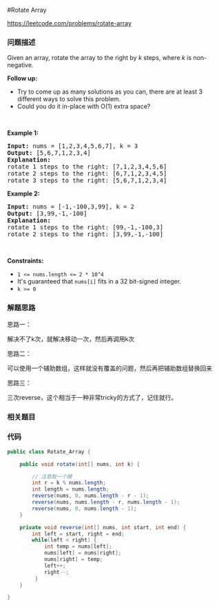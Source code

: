 #Rotate Array

https://leetcode.com/problems/rotate-array

### 问题描述

<p>Given an array, rotate the array to the right by <em>k</em> steps, where&nbsp;<em>k</em>&nbsp;is non-negative.</p>

<p><strong>Follow up:</strong></p>

<ul>
	<li>Try to come up as many solutions as you can, there are at least 3 different ways to solve this problem.</li>
	<li>Could you do it in-place with O(1) extra space?</li>
</ul>

<p>&nbsp;</p>
<p><strong>Example 1:</strong></p>

<pre>
<strong>Input:</strong> nums = [1,2,3,4,5,6,7], k = 3
<strong>Output:</strong> [5,6,7,1,2,3,4]
<strong>Explanation:</strong>
rotate 1 steps to the right: [7,1,2,3,4,5,6]
rotate 2 steps to the right: [6,7,1,2,3,4,5]
rotate 3 steps to the right: [5,6,7,1,2,3,4]
</pre>

<p><strong>Example 2:</strong></p>

<pre>
<strong>Input:</strong> nums = [-1,-100,3,99], k = 2
<strong>Output:</strong> [3,99,-1,-100]
<strong>Explanation:</strong> 
rotate 1 steps to the right: [99,-1,-100,3]
rotate 2 steps to the right: [3,99,-1,-100]
</pre>

<p>&nbsp;</p>
<p><strong>Constraints:</strong></p>

<ul>
	<li><code>1 &lt;= nums.length &lt;= 2 * 10^4</code></li>
	<li>It&#39;s guaranteed that <code>nums[i]</code> fits in a 32 bit-signed integer.</li>
	<li><code>k &gt;= 0</code></li>
</ul>

### 解题思路

思路一：

解决不了k次，就解决移动一次，然后再调用k次

思路二：

可以使用一个辅助数组，这样就没有覆盖的问题，然后再把辅助数组替换回来

思路三：

三次reverse，这个相当于一种非常tricky的方式了，记住就行。

### 相关题目


### 代码

```java
public class Rotate_Array {

    public void rotate(int[] nums, int k) {

        // 注意取一个模
        int r = k % nums.length;
        int length = nums.length;
        reverse(nums, 0, nums.length - r - 1);
        reverse(nums, nums.length - r, nums.length - 1);
        reverse(nums, 0, nums.length - 1);
    }

    private void reverse(int[] nums, int start, int end) {
        int left = start, right = end;
        while(left < right) {
            int temp = nums[left];
            nums[left] = nums[right];
            nums[right] = temp;
            left++;
            right--;
         }
    }

}
```
